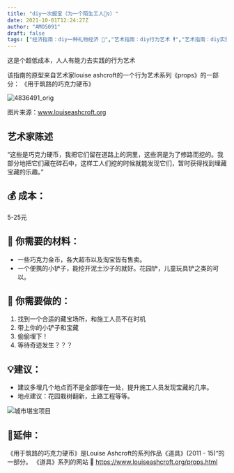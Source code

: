```yaml
---
title: "diy一次掘宝（为一个陌生工人👷‍♀️）"
date: 2021-10-01T12:24:27Z
author: "AMOS091"
draft: false
tags: ["经济指南：diy一种礼物经济 🎁","艺术指南：diy行为艺术 🕴","艺术指南：diy实验小说","空间指南：diy街道 👮‍♂️","活动指南：diy一次社会公共事件","经济指南：diy一个超低成本的创作","哲学指南：diy用物思考","空间指南：diy工地 🚧"]
---
```


这是个超低成本，人人有能力去实践的行为艺术

该指南的原型来自艺术家louise ashcroft的一个行为艺术系列《props》的一部分： 《用于筑路的巧克力硬币》


![4836491_orig](https://user-images.githubusercontent.com/91636953/135719179-cc0245bf-01df-42a6-8d72-5677a32056c6.jpg)

图片来源：www.louiseashcroft.org

## 艺术家陈述
“这些是巧克力硬币，我把它们留在道路上的洞里，这些洞是为了修路而挖的。我部分地把它们藏在碎石中，这样工人们挖的时候就能发现它们，暂时获得找到埋藏宝藏的乐趣。”


## 💰 成本：
5-25元

## 🔧 你需要的材料：
- 一些巧克力金币，各大超市以及淘宝皆有售卖。
- 一个便携的小铲子，能挖开泥土沙子的就好。花园铲，儿童玩具铲之类的可以。

## 🔫 你需要做的： 
1.	找到一个合适的藏宝场所，和施工人员不在时机
2.	带上你的小铲子和宝藏
3.	偷偷埋下！
4.	等待奇迹发生？？？

## 💡建议：
- 建议多埋几个地点而不是全部埋在一处，提升施工人员发现宝藏的几率。
- 地点建议：花园栽树翻新，土路工程等等。 


![城市堪宝项目](https://user-images.githubusercontent.com/91636953/136634230-0442cdc1-e811-47a5-81f1-440e32190ad5.jpg)

## 👀延伸：
《用于筑路的巧克力硬币》是Louise Ashcroft的系列作品《道具》(2011 - 15)“的一部分。
《道具》系列的网站 🔗 https://www.louiseashcroft.org/props.html

